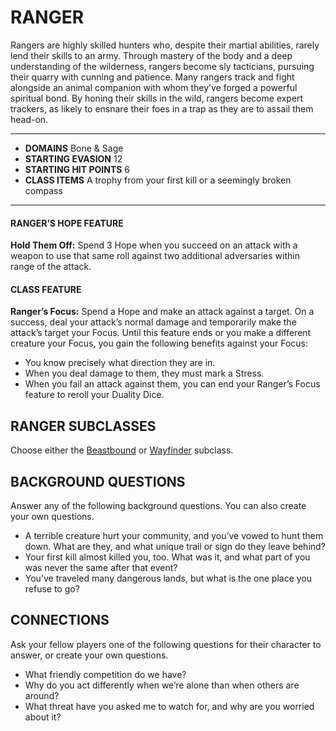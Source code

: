 # RANGER

Rangers are highly skilled hunters who, despite their martial abilities, rarely lend their skills to an army. Through mastery of the body and a deep understanding of the wilderness, rangers become sly tacticians, pursuing their quarry with cunning and patience. Many rangers track and fight alongside an animal companion with whom they’ve forged a powerful spiritual bond. By honing their skills in the wild, rangers become expert trackers, as likely to ensnare their foes in a trap as they are to assail them head-on.

---

- **DOMAINS** Bone & Sage
- **STARTING EVASION** 12
- **STARTING HIT POINTS** 6
- **CLASS ITEMS** A trophy from your first kill or a seemingly broken compass

---

#### RANGER’S HOPE FEATURE

**Hold Them Off:** Spend 3 Hope when you succeed on an attack with a weapon to use that same roll against two additional adversaries within range of the attack.

#### CLASS FEATURE

**Ranger’s Focus:** Spend a Hope and make an attack against a target. On a success, deal your attack’s normal damage and temporarily make the attack’s target your Focus. Until this feature ends or you make a different creature your Focus, you gain the following benefits against your Focus:

- You know precisely what direction they are in.
- When you deal damage to them, they must mark a Stress.
- When you fail an attack against them, you can end your Ranger’s Focus feature to reroll your Duality Dice.

## RANGER SUBCLASSES

Choose either the [Beastbound](../subclasses/Beastbound.md) or [Wayfinder](../subclasses/Wayfinder.md) subclass.

## BACKGROUND QUESTIONS

Answer any of the following background questions. You can also create your own questions.

- A terrible creature hurt your community, and you’ve vowed to hunt them down. What are they, and what unique trail or sign do they leave behind?
- Your first kill almost killed you, too. What was it, and what part of you was never the same after that event?
- You’ve traveled many dangerous lands, but what is the one place you refuse to go?

## CONNECTIONS

Ask your fellow players one of the following questions for their character to answer, or create your own questions.

- What friendly competition do we have?
- Why do you act differently when we’re alone than when others are around?
- What threat have you asked me to watch for, and why are you worried about it?
